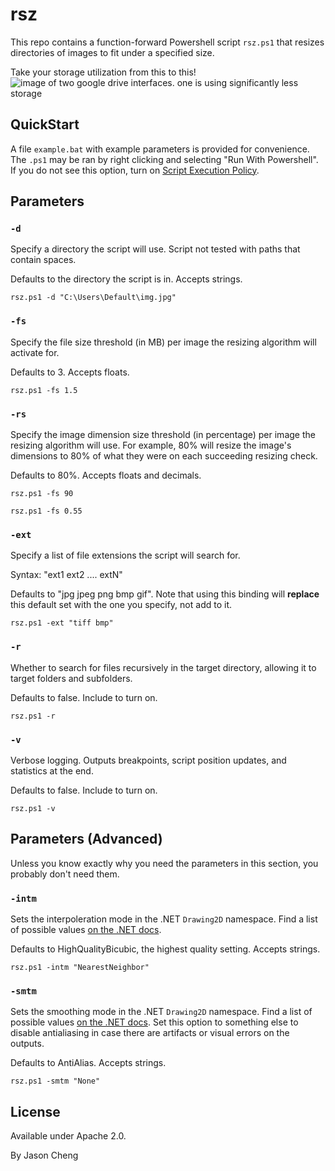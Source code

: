 # rsz

This repo contains a function-forward Powershell script `rsz.ps1` that resizes directories of images to fit under a specified size.

Take your storage utilization from this to this!
![image of two google drive interfaces. one is using significantly less storage](https://jasoncheng.me/img/rsz_b&a.png)

## QuickStart

A file `example.bat` with example parameters is provided for convenience. The `.ps1` may be ran by right clicking and selecting "Run With Powershell". If you do not see this option, turn on [Script Execution Policy](https://learn.microsoft.com/en-us/powershell/module/microsoft.powershell.security/set-executionpolicy?view=powershell-7.5).

## Parameters

### `-d`

Specify a directory the script will use. Script not tested with paths that contain spaces.

Defaults to the directory the script is in. Accepts strings.

```
rsz.ps1 -d "C:\Users\Default\img.jpg"
```

### `-fs`

Specify the file size threshold (in MB) per image the resizing algorithm will activate for. 

Defaults to 3. Accepts floats.

```
rsz.ps1 -fs 1.5
```

### `-rs`

Specify the image dimension size threshold (in percentage) per image the resizing algorithm will use. For example, 80% will resize the image's dimensions to 80% of what they were on each succeeding resizing check.

Defaults to 80%. Accepts floats and decimals.

```
rsz.ps1 -fs 90
```

```
rsz.ps1 -fs 0.55
```

### `-ext`

Specify a list of file extensions the script will search for. 

Syntax: "ext1 ext2 .... extN"

Defaults to "jpg jpeg png bmp gif". Note that using this binding will **replace** this default set with the one you specify, not add to it.

```
rsz.ps1 -ext "tiff bmp"
```

### `-r`

Whether to search for files recursively in the target directory, allowing it to target folders and subfolders.

Defaults to false. Include to turn on.

```
rsz.ps1 -r
```

### `-v`

Verbose logging. Outputs breakpoints, script position updates, and statistics at the end.

Defaults to false. Include to turn on.

```
rsz.ps1 -v
```

## Parameters (Advanced)

Unless you know exactly why you need the parameters in this section, you probably don't need them.

### `-intm`

Sets the interpoleration mode in the .NET `Drawing2D` namespace. Find a list of possible values [on the .NET docs](https://learn.microsoft.com/en-us/dotnet/api/system.drawing.drawing2d.interpolationmode?view=windowsdesktop-9.0).

Defaults to HighQualityBicubic, the highest quality setting. Accepts strings.

```
rsz.ps1 -intm "NearestNeighbor"
```

### `-smtm`

Sets the smoothing mode in the .NET `Drawing2D` namespace. Find a list of possible values [on the .NET docs](https://learn.microsoft.com/en-us/dotnet/api/system.drawing.drawing2d.smoothingmode?view=windowsdesktop-9.0). Set this option to something else to disable antialiasing in case there are artifacts or visual errors on the outputs.

Defaults to AntiAlias. Accepts strings.

```
rsz.ps1 -smtm "None"
```

## License

Available under Apache 2.0.

By Jason Cheng
